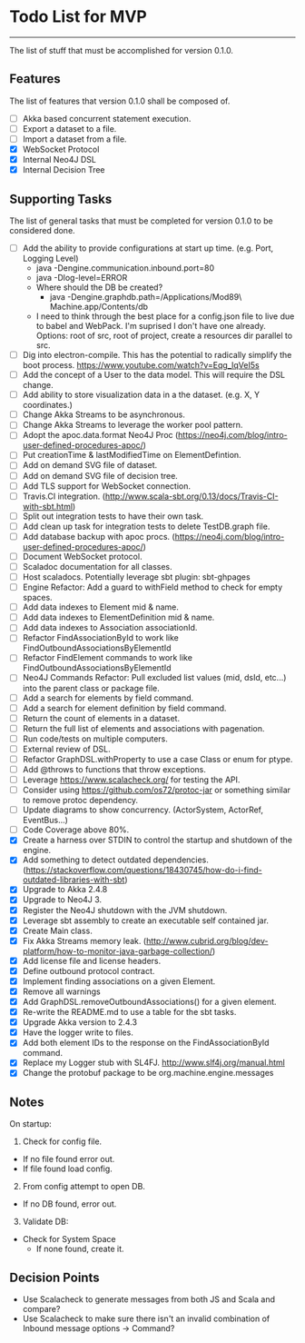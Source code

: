# Todo List for MVP
- - -
The list of stuff that must be accomplished for version 0.1.0.

## Features
The list of features that version 0.1.0 shall be composed of.
* [ ] Akka based concurrent statement execution.
* [ ] Export a dataset to a file.
* [ ] Import a dataset from a file.
* [X] WebSocket Protocol
* [X] Internal Neo4J DSL
* [X] Internal Decision Tree

## Supporting Tasks
The list of general tasks that must be completed for version 0.1.0 to be considered done.
* [ ] Add the ability to provide configurations at start up time. (e.g. Port, Logging Level)
  * java -Dengine.communication.inbound.port=80
  * java -Dlog-level=ERROR
  * Where should the DB be created?
    * java -Dengine.graphdb.path=/Applications/Mod89\ Machine.app/Contents/db
  * I need to think through the best place for a config.json file to live due to
    babel and WebPack. I'm suprised I don't have one already.
    Options: root of src, root of project, create a resources dir parallel to src.
* [ ] Dig into electron-compile. This has the potential to radically simplify
      the boot process. https://www.youtube.com/watch?v=Eqg_IqVeI5s
* [ ] Add the concept of a User to the data model. This will require the DSL change.
* [ ] Add ability to store visualization data in a the dataset. (e.g. X, Y coordinates.)
* [ ] Change Akka Streams to be asynchronous.
* [ ] Change Akka Streams to leverage the worker pool pattern.
* [ ] Adopt the apoc.data.format Neo4J Proc (https://neo4j.com/blog/intro-user-defined-procedures-apoc/)
* [ ] Put creationTime & lastModifiedTime on ElementDefintion.
* [ ] Add on demand SVG file of dataset.
* [ ] Add on demand SVG file of decision tree.
* [ ] Add TLS support for WebSocket connection.
* [ ] Travis.CI integration. (http://www.scala-sbt.org/0.13/docs/Travis-CI-with-sbt.html)
* [ ] Split out integration tests to have their own task.
* [ ] Add clean up task for integration tests to delete TestDB.graph file.
* [ ] Add database backup with apoc procs. (https://neo4j.com/blog/intro-user-defined-procedures-apoc/)
* [ ] Document WebSocket protocol.
* [ ] Scaladoc documentation for all classes.
* [ ] Host scaladocs. Potentially leverage sbt plugin: sbt-ghpages
* [ ] Engine Refactor: Add a guard to withField method to check for empty spaces.
* [ ] Add data indexes to Element mid & name.
* [ ] Add data indexes to ElementDefinition mid & name.
* [ ] Add data indexes to Association associationId.
* [ ] Refactor FindAssociationById to work like FindOutboundAssociationsByElementId
* [ ] Refactor FindElement commands to work like FindOutboundAssociationsByElementId
* [ ] Neo4J Commands Refactor: Pull excluded list values (mid, dsId, etc...) into the parent class or package file.
* [ ] Add a search for elements by field command.
* [ ] Add a search for element definition by field command.
* [ ] Return the count of elements in a dataset.
* [ ] Return the full list of elements and associations with pagenation.
* [ ] Run code/tests on multiple computers.
* [ ] External review of DSL.
* [ ] Refactor GraphDSL.withProperty to use a case Class or enum for ptype.
* [ ] Add @throws to functions that throw exceptions.
* [ ] Leverage https://www.scalacheck.org/ for testing the API.
* [ ] Consider using https://github.com/os72/protoc-jar or something similar to remove protoc dependency.
* [ ] Update diagrams to show concurrency. (ActorSystem, ActorRef, EventBus...)
* [ ] Code Coverage above 80%.
* [X] Create a harness over STDIN to control the startup and shutdown of the engine.
* [X] Add something to detect outdated dependencies. (https://stackoverflow.com/questions/18430745/how-do-i-find-outdated-libraries-with-sbt)
* [X] Upgrade to Akka 2.4.8
* [X] Upgrade to Neo4J 3.
* [X] Register the Neo4J shutdown with the JVM shutdown.
* [X] Leverage sbt assembly to create an executable self contained jar.
* [X] Create Main class.
* [X] Fix Akka Streams memory leak. (http://www.cubrid.org/blog/dev-platform/how-to-monitor-java-garbage-collection/)
* [X] Add license file and license headers.
* [X] Define outbound protocol contract.
* [X] Implement finding associations on a given Element.
* [X] Remove all warnings
* [X] Add GraphDSL.removeOutboundAssociations() for a given element.
* [X] Re-write the README.md to use a table for the sbt tasks.
* [X] Upgrade Akka version to 2.4.3
* [X] Have the logger write to files.
* [X] Add both element IDs to the response on the FindAssociationById command.
* [X] Replace my Logger stub with SL4FJ. http://www.slf4j.org/manual.html
* [X] Change the protobuf package to be org.machine.engine.messages

## Notes
On startup:
1. Check for config file.
  * If no file found error out.
  * If file found load config.
2. From config attempt to open DB.
  * If no DB found, error out.
3. Validate DB:
  * Check for System Space
    * If none found, create it.

## Decision Points
* Use Scalacheck to generate messages from both JS and Scala and compare?
* Use Scalacheck to make sure there isn't an invalid combination of Inbound message options -> Command?
